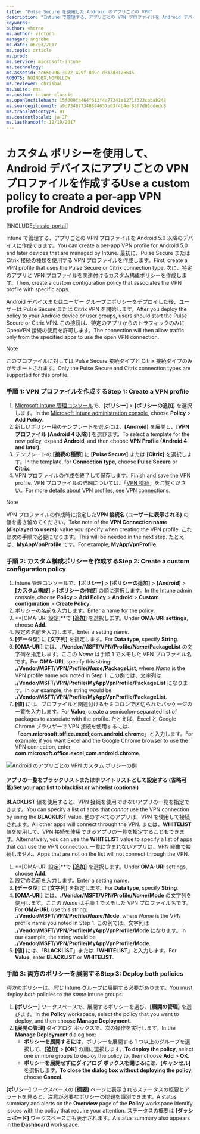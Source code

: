 ```yaml
---
title: "Pulse Secure を使用した Android のアプリごとの VPN"
description: "Intune で管理する、アプリごとの VPN プロファイルを Android デバイスに作成できます。"
keywords: 
author: vhorne
ms.author: victorh
manager: angrobe
ms.date: 06/03/2017
ms.topic: article
ms.prod: 
ms.service: microsoft-intune
ms.technology: 
ms.assetid: ac65e906-3922-429f-8d9c-d313d3126645
ROBOTS: NOINDEX,NOFOLLOW
ms.reviewer: chrisbal
ms.suite: ems
ms.custom: intune-classic
ms.openlocfilehash: 15f000fa464f613f4a77241e1271f323cabab248
ms.sourcegitcommit: a9d734877340894637e03f4b4ef83f7d01ddedc8
ms.translationtype: HT
ms.contentlocale: ja-JP
ms.lasthandoff: 12/19/2017
---
```

# <a name="use-a-custom-policy-to-create-a-per-app-vpn-profile-for-android-devices"></a><span data-ttu-id="1af57-103">カスタム ポリシーを使用して、Android デバイスにアプリごとの VPN プロファイルを作成する</span><span class="sxs-lookup"><span data-stu-id="1af57-103">Use a custom policy to create a per-app VPN profile for Android devices</span></span>

[!INCLUDE[classic-portal](../includes/classic-portal.md)]

<span data-ttu-id="1af57-104">Intune で管理する、アプリごとの VPN プロファイルを Android 5.0 以降のデバイスに作成できます。</span><span class="sxs-lookup"><span data-stu-id="1af57-104">You can create a per-app VPN profile for Android 5.0 and later devices that are managed by Intune.</span></span> <span data-ttu-id="1af57-105">最初に、Pulse Secure または Citrix 接続の種類を使用する VPN プロファイルを作成します。</span><span class="sxs-lookup"><span data-stu-id="1af57-105">First, create a VPN profile that uses the Pulse Secure or Citrix connection type.</span></span> <span data-ttu-id="1af57-106">次に、特定のアプリと VPN プロファイルを関連付けるカスタム構成ポリシーを作成します。</span><span class="sxs-lookup"><span data-stu-id="1af57-106">Then, create a custom configuration policy that associates the VPN profile with specific apps.</span></span> 

<span data-ttu-id="1af57-107">Android デバイスまたはユーザー グループにポリシーをデプロイした後、ユーザーは Pulse Secure または Citrix VPN を開始します。</span><span class="sxs-lookup"><span data-stu-id="1af57-107">After you deploy the policy to your Android device or user groups, users should start the Pulse Secure or Citrix VPN.</span></span> <span data-ttu-id="1af57-108">この接続は、特定のアプリからのトラフィックのみに OpenVPN 接続の使用を許可します。</span><span class="sxs-lookup"><span data-stu-id="1af57-108">The connection will then allow traffic only from the specified apps to use the open VPN connection.</span></span>

> [!NOTE]
>
> <span data-ttu-id="1af57-109">このプロファイルに対しては Pulse Secure 接続タイプと Citrix 接続タイプのみがサポートされます。</span><span class="sxs-lookup"><span data-stu-id="1af57-109">Only the Pulse Secure and Citrix connection types are supported for this profile.</span></span>


### <a name="step-1-create-a-vpn-profile"></a><span data-ttu-id="1af57-110">手順 1: VPN プロファイルを作成する</span><span class="sxs-lookup"><span data-stu-id="1af57-110">Step 1: Create a VPN profile</span></span>

1. <span data-ttu-id="1af57-111">[Microsoft Intune 管理コンソール](https://manage.microsoft.com)で、**[ポリシー]**  >  **[ポリシーの追加]** を選択します。</span><span class="sxs-lookup"><span data-stu-id="1af57-111">In the [Microsoft Intune administration console](https://manage.microsoft.com), choose **Policy** > **Add Policy**.</span></span>
2. <span data-ttu-id="1af57-112">新しいポリシー用のテンプレートを選ぶには、**[Android]** を展開し、**[VPN プロファイル (Android 4 以降)]** を選びます。</span><span class="sxs-lookup"><span data-stu-id="1af57-112">To select a template for the new policy, expand **Android**, and then choose **VPN Profile (Android 4 and later)**.</span></span>
3. <span data-ttu-id="1af57-113">テンプレートの **[接続の種類]** に **[Pulse Secure]** または **[Citrix]** を選択します。</span><span class="sxs-lookup"><span data-stu-id="1af57-113">In the template, for **Connection type**, choose **Pulse Secure** or **Citrix**.</span></span>
4. <span data-ttu-id="1af57-114">VPN プロファイルの作成を終了して保存します。</span><span class="sxs-lookup"><span data-stu-id="1af57-114">Finish and save the VPN profile.</span></span> <span data-ttu-id="1af57-115">VPN プロファイルの詳細については、「[VPN 接続](../deploy-use/vpn-connections-in-microsoft-intune.md)」をご覧ください。</span><span class="sxs-lookup"><span data-stu-id="1af57-115">For more details about VPN profiles, see [VPN connections](../deploy-use/vpn-connections-in-microsoft-intune.md).</span></span>

> [!NOTE]
>
> <span data-ttu-id="1af57-116">VPN プロファイルの作成時に指定した**VPN 接続名 (ユーザーに表示される)** の値を書き留めてください。</span><span class="sxs-lookup"><span data-stu-id="1af57-116">Take note of the **VPN Connection name (displayed to users):** value you specify when creating the VPN profile.</span></span> <span data-ttu-id="1af57-117">これは次の手順で必要になります。</span><span class="sxs-lookup"><span data-stu-id="1af57-117">This will be needed in the next step.</span></span> <span data-ttu-id="1af57-118">たとえば、**MyAppVpnProfile** です。</span><span class="sxs-lookup"><span data-stu-id="1af57-118">For example, **MyAppVpnProfile**.</span></span>

### <a name="step-2-create-a-custom-configuration-policy"></a><span data-ttu-id="1af57-119">手順 2: カスタム構成ポリシーを作成する</span><span class="sxs-lookup"><span data-stu-id="1af57-119">Step 2: Create a custom configuration policy</span></span>

   1. <span data-ttu-id="1af57-120">Intune 管理コンソールで、**[ポリシー]** > **[ポリシーの追加]** > **[Android]** > **[カスタム構成]** > **[ポリシーの作成]** の順に選択します。</span><span class="sxs-lookup"><span data-stu-id="1af57-120">In the Intune admin console, choose **Policy** > **Add Policy** > **Android** > **Custom configuration** > **Create Policy**.</span></span>
   2. <span data-ttu-id="1af57-121">ポリシーの名前を入力します。</span><span class="sxs-lookup"><span data-stu-id="1af57-121">Enter a name for the policy.</span></span>
   3. <span data-ttu-id="1af57-122">**[OMA-URI 設定]**で **[追加]** を選択します。</span><span class="sxs-lookup"><span data-stu-id="1af57-122">Under **OMA-URI settings**, choose **Add**.</span></span>
   4. <span data-ttu-id="1af57-123">設定の名前を入力します。</span><span class="sxs-lookup"><span data-stu-id="1af57-123">Enter a setting name.</span></span>
   5. <span data-ttu-id="1af57-124">**[データ型]** に **[文字列]** を指定します。</span><span class="sxs-lookup"><span data-stu-id="1af57-124">For **Data type**, specify **String**.</span></span>
   6. <span data-ttu-id="1af57-125">**[OMA-URI]** には、**./Vendor/MSFT/VPN/Profile/*Name*/PackageList** の文字列を指定します。ここの *Name* は手順 1 でメモした VPN プロファイル名です。</span><span class="sxs-lookup"><span data-stu-id="1af57-125">For **OMA-URI**, specify this string: **./Vendor/MSFT/VPN/Profile/*Name*/PackageList**, where *Name* is the VPN profile name you noted in Step 1.</span></span> <span data-ttu-id="1af57-126">この例では、文字列は **./Vendor/MSFT/VPN/Profile/MyAppVpnProfile/PackageList** になります。</span><span class="sxs-lookup"><span data-stu-id="1af57-126">In our example, the string would be **./Vendor/MSFT/VPN/Profile/MyAppVpnProfile/PackageList**.</span></span>
   7.   <span data-ttu-id="1af57-127">**[値]** には、プロファイルと関連付けるセミコロンで区切られたパッケージの一覧を入力します。</span><span class="sxs-lookup"><span data-stu-id="1af57-127">For **Value**, create a semicolon-separated list of packages to associate with the profile.</span></span> <span data-ttu-id="1af57-128">たとえば、Excel と Google Chrome ブラウザーで VPN 接続を使用するには、「**com.microsoft.office.excel;com.android.chrome**」と入力します。</span><span class="sxs-lookup"><span data-stu-id="1af57-128">For example, if you want Excel and the Google Chrome browser to use the VPN connection, enter **com.microsoft.office.excel;com.android.chrome**.</span></span>

![Android のアプリごとの VPN カスタム ポリシーの例](./media/android_per_app_vpn_oma_uri.png)

#### <a name="set-your-app-list-to-blacklist-or-whitelist-optional"></a><span data-ttu-id="1af57-130">アプリの一覧をブラックリストまたはホワイトリストとして設定する (省略可能)</span><span class="sxs-lookup"><span data-stu-id="1af57-130">Set your app list to blacklist or whitelist (optional)</span></span>
  <span data-ttu-id="1af57-131">**BLACKLIST** 値を使用すると、VPN 接続を使用*できない*アプリの一覧を指定できます。</span><span class="sxs-lookup"><span data-stu-id="1af57-131">You can specify a list of apps that *cannot* use the VPN connection by using the **BLACKLIST** value.</span></span> <span data-ttu-id="1af57-132">他のすべてのアプリは、VPN を使用して接続されます。</span><span class="sxs-lookup"><span data-stu-id="1af57-132">All other apps will connect through the VPN.</span></span>
<span data-ttu-id="1af57-133">または、**WHITELIST** 値を使用して、VPN 接続を使用*できる*アプリの一覧を指定することもできます。</span><span class="sxs-lookup"><span data-stu-id="1af57-133">Alternatively, you can use the **WHITELIST** value to specify a list of apps that *can* use the VPN connection.</span></span> <span data-ttu-id="1af57-134">一覧に含まれないアプリは、VPN 経由で接続しません。</span><span class="sxs-lookup"><span data-stu-id="1af57-134">Apps that are not on the list will not connect through the VPN.</span></span>
  1.    <span data-ttu-id="1af57-135">**[OMA-URI 設定]**で **[追加]** を選択します。</span><span class="sxs-lookup"><span data-stu-id="1af57-135">Under **OMA-URI** settings, choose **Add**.</span></span>
  2.    <span data-ttu-id="1af57-136">設定の名前を入力します。</span><span class="sxs-lookup"><span data-stu-id="1af57-136">Enter a setting name.</span></span>
  3.    <span data-ttu-id="1af57-137">**[データ型]** に **[文字列]** を指定します。</span><span class="sxs-lookup"><span data-stu-id="1af57-137">For **Data type**, specify **String**.</span></span>
  4.    <span data-ttu-id="1af57-138">**[OMA-URI]** には、**./Vendor/MSFT/VPN/Profile/*Name*/Mode** の文字列を使用します。ここの *Name* は手順 1 でメモした VPN プロファイル名です。</span><span class="sxs-lookup"><span data-stu-id="1af57-138">For **OMA-URI**, use this string: **./Vendor/MSFT/VPN/Profile/*Name*/Mode**, where *Name* is the VPN profile name you noted in Step 1.</span></span> <span data-ttu-id="1af57-139">この例では、文字列は **./Vendor/MSFT/VPN/Profile/MyAppVpnProfile/Mode** になります。</span><span class="sxs-lookup"><span data-stu-id="1af57-139">In our example, the string would be **./Vendor/MSFT/VPN/Profile/MyAppVpnProfile/Mode**.</span></span>
  5.    <span data-ttu-id="1af57-140">**[値]** には、「**BLACKLIST**」または「**WHITELIST**」と入力します。</span><span class="sxs-lookup"><span data-stu-id="1af57-140">For **Value**, enter **BLACKLIST** or **WHITELIST**.</span></span>



### <a name="step-3-deploy-both-policies"></a><span data-ttu-id="1af57-141">手順 3: 両方のポリシーを展開する</span><span class="sxs-lookup"><span data-stu-id="1af57-141">Step 3: Deploy both policies</span></span>

<span data-ttu-id="1af57-142">*両方*のポリシーは、*同じ* Intune グループに展開する必要があります。</span><span class="sxs-lookup"><span data-stu-id="1af57-142">You must deploy *both* policies to the *same* Intune groups.</span></span>

1.  <span data-ttu-id="1af57-143">**[ポリシー]** ワークスペースで、展開するポリシーを選び、**[展開の管理]** を選びます。</span><span class="sxs-lookup"><span data-stu-id="1af57-143">In the **Policy** workspace, select the policy that you want to deploy, and then choose **Manage Deployment**.</span></span>
2.  <span data-ttu-id="1af57-144">**[展開の管理]** ダイアログ ボックスで、次の操作を実行します。</span><span class="sxs-lookup"><span data-stu-id="1af57-144">In the **Manage Deployment** dialog box:</span></span>
    -   <span data-ttu-id="1af57-145">**ポリシーを展開するには**、ポリシーを展開する 1 つ以上のグループを選択して、**[追加]** > **[OK]** の順に選択します。</span><span class="sxs-lookup"><span data-stu-id="1af57-145">**To deploy the policy**, select one or more groups to deploy the policy to, then choose **Add** > **OK**.</span></span>
    -   <span data-ttu-id="1af57-146">**ポリシーを展開せずにダイアログ ボックスを閉じるには**、**[キャンセル]** を選択します。</span><span class="sxs-lookup"><span data-stu-id="1af57-146">**To close the dialog box without deploying the policy**, choose **Cancel**.</span></span>

<span data-ttu-id="1af57-147">**[ポリシー]** ワークスペースの **[概要]** ページに表示されるステータスの概要とアラートを見ると、注意が必要なポリシーの問題を識別できます。</span><span class="sxs-lookup"><span data-stu-id="1af57-147">A status summary and alerts on the **Overview** page of the **Policy** workspace identify issues with the policy that require your attention.</span></span> <span data-ttu-id="1af57-148">ステータスの概要は **[ダッシュボード]** ワークスペースにも表示されます。</span><span class="sxs-lookup"><span data-stu-id="1af57-148">A status summary also appears in the **Dashboard** workspace.</span></span>
